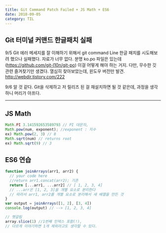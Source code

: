 ```yaml
---
title: Git Command Patch Failed + JS Math + ES6
date: 2018-09-05
category: TIL
---
```


## Git 터미널 커맨드 한글패치 실패

9/5 Git 에러 메세지를 잘 이해하기 위해서 git command Line 한글 패치를 시도해보려 했으나 실패했다. 자료가 너무 없다. 분명 ko.po 파일은 있는데(https://github.com/git-l10n/git-po) 이걸 어떻게 해야 하는 거지. 다만, 무수한 깃 관련 즐겨찾기만 생겼다. 열심히 찾아보았는데, 윈도우 버전만 발견. http://webdir.tistory.com/222

9/6 알 것 같다. Git을 삭제하고 저 릴리즈 된 걸 재설치하면 될 것 같은데, 과정을 생각하니 머리가 아프다.

---

## JS Math

```javascript
Math.PI 3.141592653589793 // PI 대문자,
Math.pow(num, exponent); //exponent : 지수
ex) Math.pow(2, 3) // 8
Math.sqrt(num) // returns root
ex) Math.sqrt(9) // 3

```

## ES6 연습

```javascript
function joinArrays(arr1, arr2) {
  // your code here
  //return arr1.concat(arr2); 기존
  return [...arr1, ...arr2] // [ 1, 2, 3, 4]
  // ...arr은 [1, 2, 3]을 개별 요소로 분리한다
  // 따라서 arr1, arr2를 개별 요소로 분리해서 새 배열을 만든 것
}
var output = joinArrays([1, 2], [3, 4])
console.log(output) // --> [1, 2, 3, 4]
```

```javascript
// 헷갈림
array.slice(1) //1번째 인덱스 포함(!),
// 다르게 이야기하면 1개 제외라고도 생각할 수 있다.
```
